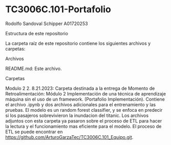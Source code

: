 # TC3006C.101-Portafolio
Rodolfo Sandoval Schipper A01720253

Estructura de este repositorio

La carpeta raíz de este repositorio contiene los siguientes archivos y carpetas:

Archivos

README.md: Este archivo.

Carpetas

Modulo 2 2. 8.21.2023: Carpeta destinada a la entrega de Momento de Retroalimentación: Módulo 2 Implementación de una técnica de aprendizaje máquina sin el uso de un framework. (Portafolio Implementación). Contiene el archivo .ipynb y dos archivos adicionales para el entrenamiento y las pruebas. El modelo es un random forest classifier, y se enfoca en predecir si los pasajeros sobrevivieron la inundacion del titanic. Los archivos adjuntos con esta carpeta ya pasaron sobre el proceso de ETL para hacer la lectura y el funcionamiento mas eficiente para el modelo. El proceso de ETL se puede encontrar en https://github.com/ArturoGarzaTec/TC3006C.101_Equipo.git. 
